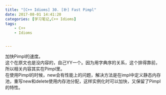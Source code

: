 ```yaml
---
title: "[C++ Idioms] 30. [补] Fast Pimpl"
date: 2017-08-01 14:41:20
categories: [学习笔记,C++ Idioms]
tags:
    - C++
    - Idioms


---
```

加快Pimpl的速度。<!--more-->  
这个在原文也是没内容的，自己YY一个。因为用字典序的关系，这个排得靠前，所以相关内容其实在Pimpl里。  
在使用Pimpl的时候，new会有性能上的问题，解决方法是在impl中定义静态内存池，重写new和delete使用内存池分配，这样实例化时可以加快，又保留了Pimpl的特性。  
